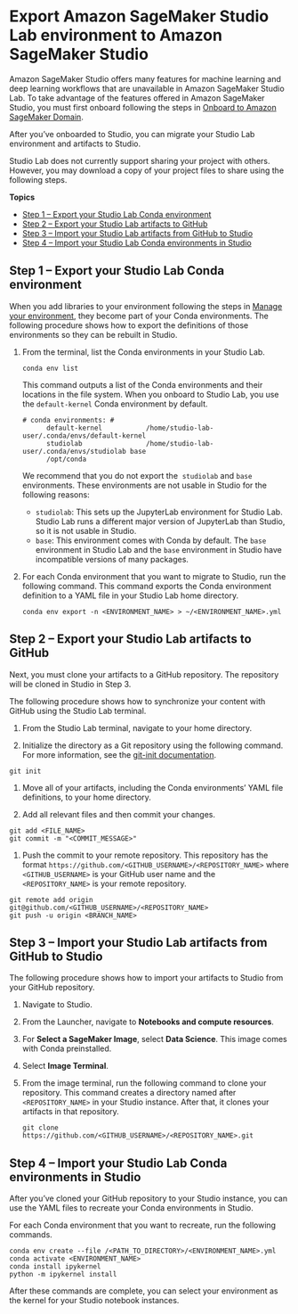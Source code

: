 # Export Amazon SageMaker Studio Lab environment to Amazon SageMaker Studio<a name="studio-lab-use-migrate"></a>

Amazon SageMaker Studio offers many features for machine learning and deep learning workflows that are unavailable in Amazon SageMaker Studio Lab\. To take advantage of the features offered in Amazon SageMaker Studio, you must first onboard following the steps in [Onboard to Amazon SageMaker Domain](gs-studio-onboard.md)\. 

 After you’ve onboarded to Studio, you can migrate your Studio Lab environment and artifacts to Studio\. 

 Studio Lab does not currently support sharing your project with others\. However, you may download a copy of your project files to share using the following steps\.

**Topics**
+ [Step 1 – Export your Studio Lab Conda environment](#studio-lab-use-migrate-step1)
+ [Step 2 – Export your Studio Lab artifacts to GitHub](#studio-lab-use-migrate-step2)
+ [Step 3 – Import your Studio Lab artifacts from GitHub to Studio](#studio-lab-use-migrate-step3)
+ [Step 4 – Import your Studio Lab Conda environments in Studio](#studio-lab-use-migrate-step4)

## Step 1 – Export your Studio Lab Conda environment<a name="studio-lab-use-migrate-step1"></a>

When you add libraries to your environment following the steps in [Manage your environment](studio-lab-use-manage.md), they become part of your Conda environments\. The following procedure shows how to export the definitions of those environments so they can be rebuilt in Studio\. 

1. From the terminal, list the Conda environments in your Studio Lab\.

   ```
   conda env list
   ```

   This command outputs a list of the Conda environments and their locations in the file system\. When you onboard to Studio Lab, you use the `default-kernel` Conda environment by default\.

   ```
   # conda environments: #
         default-kernel           /home/studio-lab-user/.conda/envs/default-kernel 
         studiolab                /home/studio-lab-user/.conda/envs/studiolab base                     
         /opt/conda
   ```

   We recommend that you do not export the  `studiolab` and `base` environments\. These environments are not usable in Studio for the following reasons: 
   +  `studiolab`: This sets up the JupyterLab environment for Studio Lab\. Studio Lab runs a different major version of JupyterLab than Studio, so it is not usable in Studio\. 
   +  `base`: This environment comes with Conda by default\. The `base` environment in Studio Lab and the `base` environment in Studio have incompatible versions of many packages\. 

1. For each Conda environment that you want to migrate to Studio, run the following command\. This command exports the Conda environment definition to a YAML file in your Studio Lab home directory\. 

   ```
   conda env export -n <ENVIRONMENT_NAME> > ~/<ENVIRONMENT_NAME>.yml
   ```

## Step 2 – Export your Studio Lab artifacts to GitHub<a name="studio-lab-use-migrate-step2"></a>

 Next, you must clone your artifacts to a GitHub repository\. The repository will be cloned in Studio in Step 3\. 

 The following procedure shows how to synchronize your content with GitHub using the Studio Lab terminal\.  

1.  From the Studio Lab terminal, navigate to your home directory\. 

1.  Initialize the directory as a Git repository using the following command\. For more information, see the [git\-init documentation](https://git-scm.com/docs/git-init)\. 

   ```
   git init
   ```

1.  Move all of your artifacts, including the Conda environments’ YAML file definitions, to your home directory\. 

1.  Add all relevant files and then commit your changes\. 

   ```
   git add <FILE_NAME>
   git commit -m "<COMMIT_MESSAGE>"
   ```

1.  Push the commit to your remote repository\. This repository has the format `https://github.com/<GITHUB_USERNAME>/<REPOSITORY_NAME>` where `<GITHUB_USERNAME>` is your GitHub user name and the `<REPOSITORY_NAME>` is your remote repository\. 

   ```
   git remote add origin git@github.com/<GITHUB_USERNAME>/<REPOSITORY_NAME>
   git push -u origin <BRANCH_NAME>
   ```

## Step 3 – Import your Studio Lab artifacts from GitHub to Studio<a name="studio-lab-use-migrate-step3"></a>

The following procedure shows how to import your artifacts to Studio from your GitHub repository\. 

1.  Navigate to Studio\. 

1.  From the Launcher, navigate to **Notebooks and compute resources**\. 

1.  For **Select a SageMaker Image**, select **Data Science**\. This image comes with Conda preinstalled\. 

1.  Select **Image Terminal**\. 

1. From the image terminal, run the following command to clone your repository\. This command creates a directory named after `<REPOSITORY_NAME>` in your Studio instance\. After that, it clones your artifacts in that repository\. 

   ```
   git clone https://github.com/<GITHUB_USERNAME>/<REPOSITORY_NAME>.git
   ```

## Step 4 – Import your Studio Lab Conda environments in Studio<a name="studio-lab-use-migrate-step4"></a>

After you’ve cloned your GitHub repository to your Studio instance, you can use the YAML files to recreate your Conda environments in Studio\.  

 For each Conda environment that you want to recreate, run the following commands\. 

```
conda env create --file /<PATH_TO_DIRECTORY>/<ENVIRONMENT_NAME>.yml
conda activate <ENVIRONMENT_NAME>
conda install ipykernel
python -m ipykernel install
```

 After these commands are complete, you can select your environment as the kernel for your Studio notebook instances\. 


